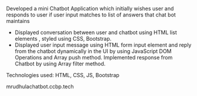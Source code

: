 Developed a mini Chatbot Application which initially wishes user and responds to user if user input matches to list of answers that chat bot maintains

- Displayed conversation between user and chatbot using HTML list elements , styled using CSS, Bootstrap.
- Displayed user input message using HTML form input element and reply from the chatbot dynamically in the UI by using JavaScript DOM Operations and Array push method. Implemented response from Chatbot by using Array filter method.

Technologies used: HTML, CSS, JS, Bootstrap

mrudhulachatbot.ccbp.tech
